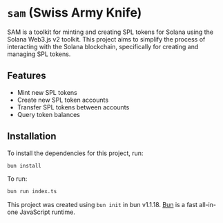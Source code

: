 # `sam` (Swiss Army Knife)

SAM is a toolkit for minting and creating SPL tokens for Solana using the Solana Web3.js v2 toolkit. This project aims to simplify the process of interacting with the Solana blockchain, specifically for creating and managing SPL tokens.

## Features

- Mint new SPL tokens
- Create new SPL token accounts
- Transfer SPL tokens between accounts
- Query token balances

## Installation

To install the dependencies for this project, run:

```bash
bun install
```

To run:

```bash
bun run index.ts
```

This project was created using `bun init` in bun v1.1.18. [Bun](https://bun.sh) is a fast all-in-one JavaScript runtime.
